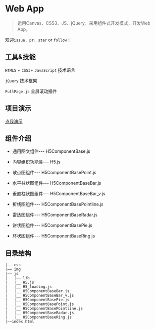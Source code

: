 # Web App

> 运用Canvas、CSS3、JS、jQuery，采用组件式开发模式，开发Web App。

欢迎`issue`，`pr`，`star` or `follow`！


## 工具&技能

`HTML5` + `CSS3`+ `JavaScript` 技术语言

`jQuery` 技术框架

`FullPage.js` 全屏滚动插件

## 项目演示

[点我演示](./desc/商品页.gif)  

## 组件介绍

- 通用图文组件--- H5ComponentBase.js

- 内容组织功能类--- H5.js

- 散点图组件--- H5ComponentBasePoint.js 

- 水平柱状图组件--- H5ComponentBaseBar.js

- 垂直柱状图组件--- H5ComponentBaseBar_v.js

- 折线图组件--- H5ComponentBasePointline.js

- 雷达图组件--- H5ComponentBaseRadar.js

- 饼状图组件--- H5ComponentBasePie.js

- 环状图组件--- H5ComponentBaseRing.js





## 目录结构
```
|—— css 
|—— img
|—— js
|   |—— lib 
|   |__ H5.js
|   |__ H5_loading.js
|   |__ H5ComponentBaseBar.js
|   |__ H5ComponentBaseBar_v.js
|   |__ H5ComponentBasePie.js
|   |__ H5ComponentBasePoint.js 
|   |__ H5ComponentBasePointline.js
|   |__ H5ComponentBaseRadar.js
|   |__ H5ComponentBaseRing.js
|——index.html

```
